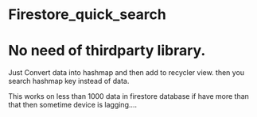 # Firestore_quick_search
# No need of thirdparty library.

Just Convert data into hashmap and then add to recycler view. then you search hashmap key instead of data.

This works on less than 1000 data in firestore database if have more than that then sometime device is lagging....
